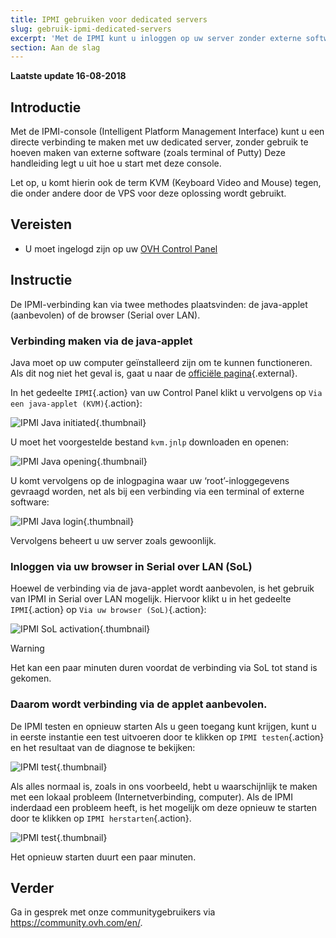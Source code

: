 ```yaml
---
title: IPMI gebruiken voor dedicated servers
slug: gebruik-ipmi-dedicated-servers
excerpt: 'Met de IPMI kunt u inloggen op uw server zonder externe software te gebruiken'
section: Aan de slag
---
```


**Laatste update 16-08-2018**

## Introductie

Met de IPMI-console (Intelligent Platform Management Interface) kunt u een directe verbinding te maken met uw dedicated server, zonder gebruik te hoeven maken van externe software (zoals terminal of Putty)  Deze handleiding legt u uit hoe u start met deze console.

Let op, u komt hierin ook de term KVM (Keyboard Video and Mouse) tegen, die onder andere door de VPS voor deze oplossing wordt gebruikt.

## Vereisten

- U moet ingelogd zijn op uw [OVH Control Panel](https://www.ovh.com/auth/?action=gotomanager)


## Instructie

De IPMI-verbinding kan via twee methodes plaatsvinden: de java-applet (aanbevolen) of de browser (Serial over LAN).

### Verbinding maken via de java-applet

Java moet op uw computer geïnstalleerd zijn om te kunnen functioneren. Als dit nog niet het geval is, gaat u naar de [officiële pagina](https://www.java.com/nl/download/){.external}.

In het gedeelte `IPMI`{.action} van uw Control Panel klikt u vervolgens op `Via een java-applet (KVM)`{.action}:

![IPMI Java initiated](images/java_ipmi_initiate.png){.thumbnail}

U moet het voorgestelde bestand `kvm.jnlp` downloaden en openen:

![IPMI Java opening](images/java_ipmi_activation.png){.thumbnail}

U komt vervolgens op de inlogpagina waar uw ‘root’-inloggegevens gevraagd worden, net als bij een verbinding via een terminal of externe software:

![IPMI Java login](images/java_ipmi_login.png){.thumbnail}

Vervolgens beheert u uw server zoals gewoonlijk.

### Inloggen via uw browser in Serial over LAN (SoL)

Hoewel de verbinding via de java-applet wordt aanbevolen, is het gebruik van IPMI in Serial over LAN mogelijk. Hiervoor klikt u in het gedeelte `IPMI`{.action} op `Via uw browser (SoL)`{.action}:

![IPMI SoL activation](images/sol_ipmi_activation.png){.thumbnail}

> [!warning]
>
> Het kan een paar minuten duren voordat de verbinding via SoL tot stand is gekomen.
>

### Daarom wordt verbinding via de applet aanbevolen.

De IPMI testen en opnieuw starten Als u geen toegang kunt krijgen, kunt u in eerste instantie een test uitvoeren door te klikken op `IPMI testen`{.action} en het resultaat van de diagnose te bekijken:

![IPMI test](images/ipmi_test.png){.thumbnail}

Als alles normaal is, zoals in ons voorbeeld, hebt u waarschijnlijk te maken met een lokaal probleem (Internetverbinding, computer). Als de IPMI inderdaad een probleem heeft, is het mogelijk om deze opnieuw te starten door te klikken op `IPMI herstarten`{.action}.

![IPMI test](images/ipmi_reboot.png){.thumbnail}

Het opnieuw starten duurt een paar minuten.

## Verder

Ga in gesprek met onze communitygebruikers via <https://community.ovh.com/en/>.